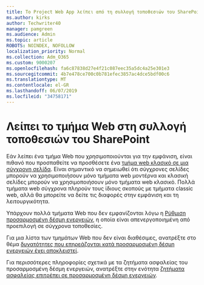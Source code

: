 ```yaml
---
title: Το Project Web App λείπει από τη συλλογή τοποθεσιών του SharePoint
ms.author: kirks
author: Techwriter40
manager: pamgreen
ms.audience: Admin
ms.topic: article
ROBOTS: NOINDEX, NOFOLLOW
localization_priority: Normal
ms.collection: Adm_O365
ms.custom: 9000207
ms.openlocfilehash: fa6c87838d27e4f21c087eec35a5dc4a25e301e3
ms.sourcegitcommit: 4b7e478ce700c0b781efec3857ac4dce5bdf00c6
ms.translationtype: MT
ms.contentlocale: el-GR
ms.lasthandoff: 06/07/2019
ms.locfileid: "34758171"
---
```

# <a name="missing-web-part-in-sharepoint-site-collection"></a>Λείπει το τμήμα Web στη συλλογή τοποθεσιών του SharePoint

Εάν λείπει ένα τμήμα Web που χρησιμοποιούνται για την εμφάνιση, είναι πιθανό που προσπαθείτε να προσθέσετε ένα [τμήμα web κλασικό σε μια σύγχρονη σελίδα](https://support.office.com/article/classic-and-modern-web-part-experiences-3fdae6c3-8fc1-49ab-8708-8c104b882e64). Είναι σημαντικό να σημειωθεί ότι σύγχρονες σελίδες μπορούν να χρησιμοποιήσουν μόνο τμήματα web μοντέρνα και κλασική σελίδες μπορούν να χρησιμοποιήσουν μόνο τμήματα web κλασικό. Πολλά τμήματα web σύγχρονα πληρούν τους ίδιους σκοπούς με τμήματα classic web, αλλά θα μπορείτε να δείτε τις διαφορές στην εμφάνιση και τη λειτουργικότητα.

Υπάρχουν πολλά τμήματα Web που δεν εμφανίζονται λόγω η [Ρύθμιση προσαρμοσμένη δέσμη ενεργειών](https://docs.microsoft.com/sharepoint/allow-or-prevent-custom-script), η οποία είναι απενεργοποιημένη από προεπιλογή σε σύγχρονα τοποθεσίες. 

Για μια λίστα των τμημάτων Web που δεν είναι διαθέσιμες, ανατρέξτε στο θέμα [δυνατότητες που επηρεάζονται κατά προσαρμοσμένη δέσμη ενεργειών έχει αποκλειστεί](https://docs.microsoft.com/sharepoint/allow-or-prevent-custom-script#features-affected-when-custom-script-is-blocked).

 Για περισσότερες πληροφορίες σχετικά με τα ζητήματα ασφαλείας του προσαρμοσμένη δέσμη ενεργειών, ανατρέξτε στην ενότητα [ζητήματα ασφαλείας επιτρέπει σε προσαρμοσμένη δέσμη ενεργειών](https://docs.microsoft.com/sharepoint/security-considerations-of-allowing-custom-script).
